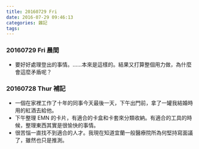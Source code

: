 ```yaml
---
title: 20160729 Fri
date: 2016-07-29 09:46:13
categories: 雜記
tags:
---
```


### 20160729 Fri 晨間

- 要好好處理登出的事情。……本來是這樣的。結果又打算整個用力做，為什麼會這麼矛盾呢？


### 20160728 Thur 補記

- 一個在家裡工作了十年的同事今天最後一天，下午出門前，拿了一罐我結婚時用的紅酒去給他。
- 下午整理 EMN 的卡片，有適合的卡盒和卡套來分類收納。有適合的工具的時候，整理東西其實是很愉快的事情。
- 很苦惱一直找不到適合的人才。我現在知道宜蘭一般醫療院所為何堅持寫面議了，雖然也只是推測。
